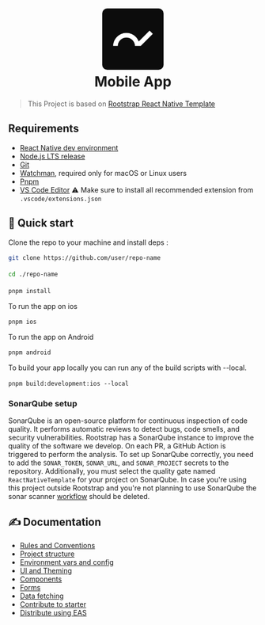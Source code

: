 <h1 align="center">
  <img alt="logo" src="./assets/RootstrapIcon.jpg" width="124px" style="border-radius:10px"/><br/>
Mobile App </h1>

> This Project is based on [Rootstrap React Native Template](https://github.com/rootstrap/react-native-template)

## Requirements

- [React Native dev environment](https://reactnative.dev/docs/environment-setup)
- [Node.js LTS release](https://nodejs.org/en/)
- [Git](https://git-scm.com/)
- [Watchman](https://facebook.github.io/watchman/docs/install#buildinstall), required only for macOS or Linux users
- [Pnpm](https://pnpm.io/installation)
- [VS Code Editor](https://code.visualstudio.com/download) ⚠️ Make sure to install all recommended extension from `.vscode/extensions.json`

## 👋 Quick start

Clone the repo to your machine and install deps :

```sh
git clone https://github.com/user/repo-name

cd ./repo-name

pnpm install
```

To run the app on ios

```sh
pnpm ios
```

To run the app on Android

```sh
pnpm android
```

To build your app locally you can run any of the build scripts with --local.

`pnpm build:development:ios --local`

### SonarQube setup

SonarQube is an open-source platform for continuous inspection of code quality. It performs automatic reviews to detect bugs, code smells, and security vulnerabilities. Rootstrap has a SonarQube instance to improve the quality of the software we develop. On each PR, a GitHub Action is triggered to perform the analysis. To set up SonarQube correctly, you need to add the `SONAR_TOKEN`, `SONAR_URL`, and `SONAR_PROJECT` secrets to the repository. Additionally, you must select the quality gate named `ReactNativeTemplate` for your project on SonarQube. In case you're using this project outside Rootstrap and you're not planning to use SonarQube the sonar scanner [workflow](.github/workflows/sonar.yml) should be deleted.

## ✍️ Documentation

- [Rules and Conventions](https://rootstrap.github.io/react-native-template/getting-started/rules-and-conventions/)
- [Project structure](https://rootstrap.github.io/react-native-template/getting-started/project-structure)
- [Environment vars and config](https://rootstrap.github.io/react-native-template/getting-started/environment-vars-config)
- [UI and Theming](https://rootstrap.github.io/react-native-template/ui-and-theme/ui-theming)
- [Components](https://rootstrap.github.io/react-native-template/ui-and-theme/components)
- [Forms](https://rootstrap.github.io/react-native-template/ui-and-theme/forms/)
- [Data fetching](https://rootstrap.github.io/react-native-template/guides/data-fetching)
- [Contribute to starter](https://rootstrap.github.io/react-native-template/how-to-contribute/)
- [Distribute using EAS](/EAS.md)
